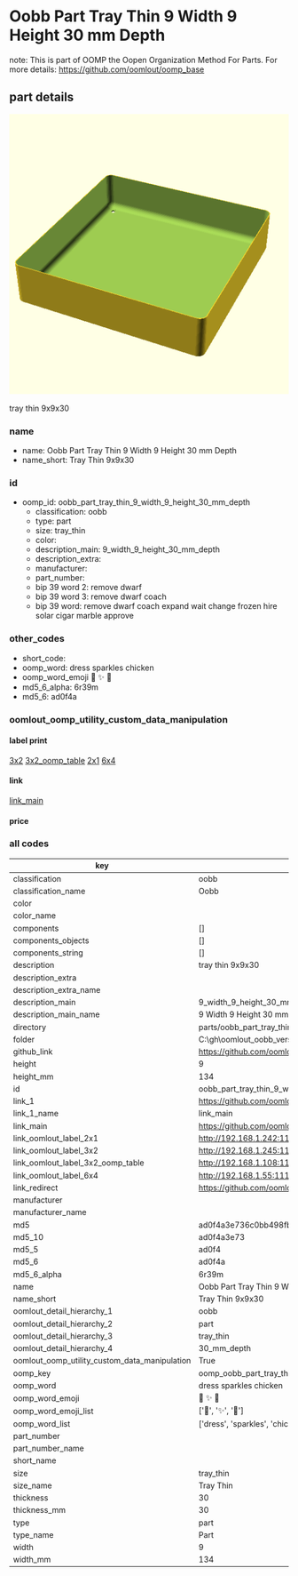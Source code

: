 # Oobb Part Tray Thin 9 Width 9 Height 30 mm Depth  

note: This is part of OOMP the Oopen Organization Method For Parts. For more details: https://github.com/oomlout/oomp_base

##  part details
  

[![](3dpr.png)](3dpr.png)

tray thin 9x9x30



### name
* name: Oobb Part Tray Thin 9 Width 9 Height 30 mm Depth
* name_short: Tray Thin 9x9x30 
### id
* oomp_id: oobb_part_tray_thin_9_width_9_height_30_mm_depth
  * classification: oobb
  * type: part
  * size: tray_thin
  * color: 
  * description_main: 9_width_9_height_30_mm_depth
  * description_extra: 
  * manufacturer: 
  * part_number: 
  * bip 39 word 2: remove dwarf
  * bip 39 word 3: remove dwarf coach
  * bip 39 word: remove dwarf coach expand wait change frozen hire solar cigar marble approve

### other_codes
* short_code: 
* oomp_word: dress sparkles chicken
* oomp_word_emoji :dress: :sparkles: :chicken:
* md5_6_alpha: 6r39m
* md5_6: ad0f4a






### oomlout_oomp_utility_custom_data_manipulation
#### label print
[3x2](http://192.168.1.245:1112/?label=oomp%206r39m)
[3x2_oomp_table](http://192.168.1.108:1112/?label=oomp%206r39m)
[2x1](http://192.168.1.242:1112/?label=oomp%206r39m)
[6x4](http://192.168.1.55:1112/?label=oomp%206r39m)    

#### link

[link_main](https://github.com/oomlout/oomlout_oobb_version_4_generated_parts/tree/main/navigation_oomp/oobb/part/tray_thin/9_width_9_height_30_mm_depth/part)                              

#### price







### all codes 
| key | value |  
| --- | --- |  
| classification | oobb |  
| classification_name | Oobb |  
| color |  |  
| color_name |  |  
| components | [] |  
| components_objects | [] |  
| components_string | [] |  
| description | tray thin 9x9x30 |  
| description_extra |  |  
| description_extra_name |  |  
| description_main | 9_width_9_height_30_mm_depth |  
| description_main_name | 9 Width 9 Height 30 mm Depth |  
| directory | parts/oobb_part_tray_thin_9_width_9_height_30_mm_depth |  
| folder | C:\gh\oomlout_oobb_version_4_generated_parts\parts\oobb_part_tray_thin_9_width_9_height_30_mm_depth |  
| github_link | https://github.com/oomlout/oomlout_oomp_part_src/tree/main/parts/oobb_part_tray_thin_9_width_9_height_30_mm_depth |  
| height | 9 |  
| height_mm | 134 |  
| id | oobb_part_tray_thin_9_width_9_height_30_mm_depth |  
| link_1 | https://github.com/oomlout/oomlout_oobb_version_4_generated_parts/tree/main/navigation_oomp/oobb/part/tray_thin/9_width_9_height_30_mm_depth/part |  
| link_1_name | link_main |  
| link_main | https://github.com/oomlout/oomlout_oobb_version_4_generated_parts/tree/main/navigation_oomp/oobb/part/tray_thin/9_width_9_height_30_mm_depth/part |  
| link_oomlout_label_2x1 | http://192.168.1.242:1112/?label=oomp%206r39m |  
| link_oomlout_label_3x2 | http://192.168.1.245:1112/?label=oomp%206r39m |  
| link_oomlout_label_3x2_oomp_table | http://192.168.1.108:1112/?label=oomp%206r39m |  
| link_oomlout_label_6x4 | http://192.168.1.55:1112/?label=oomp%206r39m |  
| link_redirect | https://github.com/oomlout/oomlout_oobb_version_4_generated_parts/tree/main/parts/oobb_tray_thin_09_09_30 |  
| manufacturer |  |  
| manufacturer_name |  |  
| md5 | ad0f4a3e736c0bb498fb350259512daf |  
| md5_10 | ad0f4a3e73 |  
| md5_5 | ad0f4 |  
| md5_6 | ad0f4a |  
| md5_6_alpha | 6r39m |  
| name | Oobb Part Tray Thin 9 Width 9 Height 30 mm Depth |  
| name_short | Tray Thin 9x9x30  |  
| oomlout_detail_hierarchy_1 | oobb |  
| oomlout_detail_hierarchy_2 | part |  
| oomlout_detail_hierarchy_3 | tray_thin |  
| oomlout_detail_hierarchy_4 | 30_mm_depth |  
| oomlout_oomp_utility_custom_data_manipulation | True |  
| oomp_key | oomp_oobb_part_tray_thin_9_width_9_height_30_mm_depth |  
| oomp_word | dress sparkles chicken |  
| oomp_word_emoji | :dress: :sparkles: :chicken: |  
| oomp_word_emoji_list | [':dress:', ':sparkles:', ':chicken:'] |  
| oomp_word_list | ['dress', 'sparkles', 'chicken'] |  
| part_number |  |  
| part_number_name |  |  
| short_name |  |  
| size | tray_thin |  
| size_name | Tray Thin |  
| thickness | 30 |  
| thickness_mm | 30 |  
| type | part |  
| type_name | Part |  
| width | 9 |  
| width_mm | 134 |  
